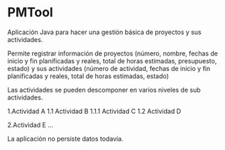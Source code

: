 # PMTool
Aplicación Java para hacer una gestión básica de proyectos y sus actividades.

Permite registrar información de proyectos (número, nombre, fechas de inicio y fin planificadas y reales, total de horas estimadas, presupuesto, estado) y sus actividades (número 
de actividad, fechas de inicio y fin planificadas y reales, total de horas estimadas, estado)

Las actividades se pueden descomponer en varios niveles de sub actividades. 

1.Actividad A
1.1 Actividad B
1.1.1 Actividad C
1.2 Actividad D

2.Actividad E
...

La aplicación no persiste datos todavía.
